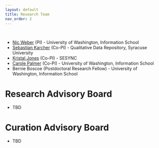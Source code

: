 ```yaml
---
layout: default
title: Research Team
nav_order: 2
---
```


<p>
<br>   
  
- [Nic Weber](https://nicweber.info/) (PI) - University of Washington, Information School       
- [Sebastian Karcher](https://www.sebastiankarcher.com/) (Co-PI) - Qualitative Data Repository, Syracuse University       
- [Kristal Jones](https://www.sesync.org/users/kjones) (Co-PI) - SESYNC
- [Carole Palmer](http://faculty.washington.edu/clpalmer/index.html) (Co-PI) - University of Washington, Information School       
- Bernie Boscoe (Postdoctoral Research Fellow) - University of Washington, Information School         

# Research Advisory Board
- TBD

# Curation Advisory Board
- TBD  
